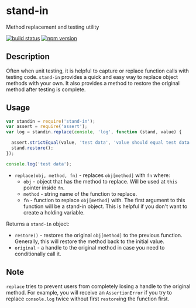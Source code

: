 # stand-in
Method replacement and testing utility

[![build status](https://travis-ci.org/continuationlabs/stand-in.svg?branch=v2.0.1)](https://travis-ci.org/continuationlabs/stand-in)
[![npm version](https://img.shields.io/npm/v/stand-in.svg)](https://www.npmjs.org/package/stand-in)

## Description

Often when unit testing, it is helpful to capture or replace function calls with testing code. `stand-in` provides a quick and easy way to replace object methods with your own. It also provides a method to restore the original method after testing is complete.

## Usage

```javascript
var standin = require('stand-in');
var assert = require('assert');
var log = standin.replace(console, 'log', function (stand, value) {

  assert.strictEqual(value, 'test data', 'value should equal test data');
  stand.restore();
});

console.log('test data');
```

- `replace(obj, method, fn)` - replaces `obj[method]` with `fn` where:
  - `obj` - object that has the method to replace. Will be used at `this` pointer inside `fn`.
  - `method` - string name of the function to replace.
  - `fn` - function to replace `obj[method]` with. The first argument to this function will be a stand-in object. This is helpful if you don't want to create a holding variable.

Returns a `stand-in` object:
  - `restore()` - restores the original `obj[method]` to the previous function. Generally, this will restore the method back to the initial value.
  - `original` - a handle to the original method in case you need to conditionally call it.

## Note

`replace` tries to prevent users from completely losing a handle to the original method. For example, you will receive an `AssertionError` if you try to replace `console.log` twice without first `restore`ing the function first.
